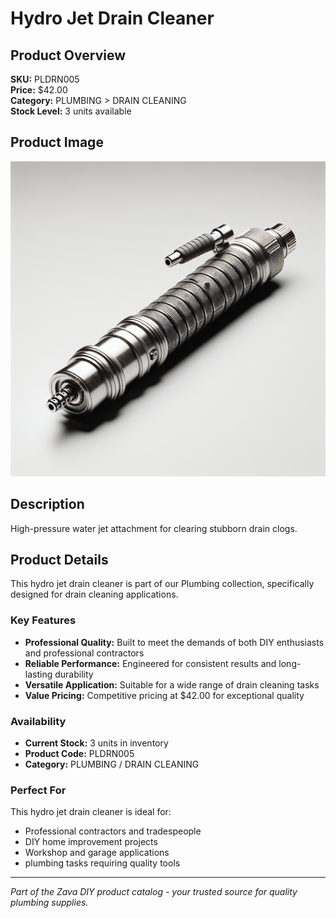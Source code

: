 # Hydro Jet Drain Cleaner

## Product Overview

**SKU:** PLDRN005  
**Price:** $42.00  
**Category:** PLUMBING > DRAIN CLEANING  
**Stock Level:** 3 units available  

## Product Image

![Hydro Jet Drain Cleaner](https://raw.githubusercontent.com/microsoft/ai-tour-26-zava-diy-dataset-plus-mcp/refs/heads/main/images/plumbing_drain_cleaning_hydro_jet_drain_cleaner_20250620_213614.png)

## Description

High-pressure water jet attachment for clearing stubborn drain clogs.

## Product Details

This hydro jet drain cleaner is part of our Plumbing collection, specifically designed for drain cleaning applications. 

### Key Features

- **Professional Quality:** Built to meet the demands of both DIY enthusiasts and professional contractors
- **Reliable Performance:** Engineered for consistent results and long-lasting durability
- **Versatile Application:** Suitable for a wide range of drain cleaning tasks
- **Value Pricing:** Competitive pricing at $42.00 for exceptional quality

### Availability

- **Current Stock:** 3 units in inventory
- **Product Code:** PLDRN005
- **Category:** PLUMBING / DRAIN CLEANING

### Perfect For

This hydro jet drain cleaner is ideal for:
- Professional contractors and tradespeople
- DIY home improvement projects  
- Workshop and garage applications
- plumbing tasks requiring quality tools

---

*Part of the Zava DIY product catalog - your trusted source for quality plumbing supplies.*
